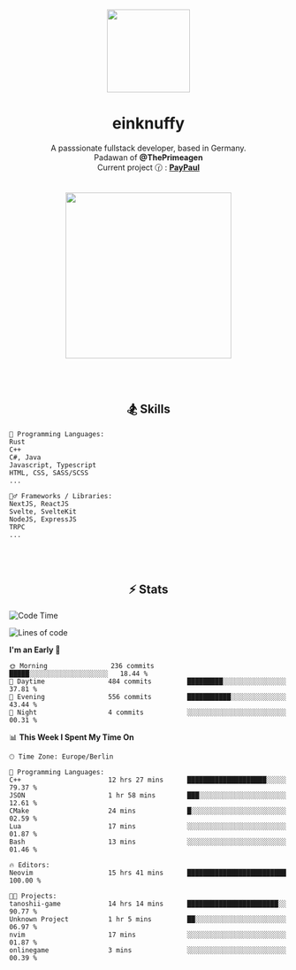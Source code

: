 <p align="center">
   <br />
   <a href="https://github.com/einKnuffy" target="_blank"><img width="150px" src="https://avatars.githubusercontent.com/u/66639485?s=400&u=fc9b6f7cbddb6dfbb93dc63483f7fc7aee75ac2e&v=4" /></a>
   <h1 align="center"><b>einknuffy</b></h1>
   <p align="center">A passsionate fullstack developer, based in Germany. <br/>
   Padawan of <b>@ThePrimeagen</b> <br/>
   Current project 🕜 : <b><a href="https://github.com/einKnuffy/paypaul">PayPaul</a></b><br/><br/>
      
   <p align="center">
      <img src="https://lanyard.cnrad.dev/api/675737917200662539" alt="" width="300px" /></p>
   </p>
</p>

<br/><br/>

<p align="center">
     <h2 align="center"><b>🏂 Skills</b></h2>
      <p align="center">
<!-- <p align="center"><b>That's it. Thanks for reading my profile 🤓</b></p>
<p align="center">
<img align="center" width="150px" src="https://i.kym-cdn.com/entries/icons/facebook/000/016/546/hidethepainharold.jpg" /></p><br/><br/> -->

```text
💬 Programming Languages:
Rust
C++
C#, Java
Javascript, Typescript
HTML, CSS, SASS/SCSS
...

🤹‍♂️ Frameworks / Libraries:
NextJS, ReactJS
Svelte, SvelteKit
NodeJS, ExpressJS
TRPC
...
```
</p>
</p>

<br/><br/>

<p align="center">
    <h2 align="center"><b>⚡ Stats</b></h2>
    <p align="center">

<!--START_SECTION:waka-->
![Code Time](http://img.shields.io/badge/Code%20Time-142%20hrs%2013%20mins-blue)

![Lines of code](https://img.shields.io/badge/From%20Hello%20World%20I%27ve%20Written-8.3%20million%20lines%20of%20code-blue)

**I'm an Early 🐤** 

```text
🌞 Morning                236 commits         █████░░░░░░░░░░░░░░░░░░░░   18.44 % 
🌆 Daytime                484 commits         █████████░░░░░░░░░░░░░░░░   37.81 % 
🌃 Evening                556 commits         ███████████░░░░░░░░░░░░░░   43.44 % 
🌙 Night                  4 commits           ░░░░░░░░░░░░░░░░░░░░░░░░░   00.31 % 
```


📊 **This Week I Spent My Time On** 

```text
🕑︎ Time Zone: Europe/Berlin

💬 Programming Languages: 
C++                      12 hrs 27 mins      ████████████████████░░░░░   79.37 % 
JSON                     1 hr 58 mins        ███░░░░░░░░░░░░░░░░░░░░░░   12.61 % 
CMake                    24 mins             █░░░░░░░░░░░░░░░░░░░░░░░░   02.59 % 
Lua                      17 mins             ░░░░░░░░░░░░░░░░░░░░░░░░░   01.87 % 
Bash                     13 mins             ░░░░░░░░░░░░░░░░░░░░░░░░░   01.46 % 

🔥 Editors: 
Neovim                   15 hrs 41 mins      █████████████████████████   100.00 % 

🐱‍💻 Projects: 
tanoshii-game            14 hrs 14 mins      ███████████████████████░░   90.77 % 
Unknown Project          1 hr 5 mins         ██░░░░░░░░░░░░░░░░░░░░░░░   06.97 % 
nvim                     17 mins             ░░░░░░░░░░░░░░░░░░░░░░░░░   01.87 % 
onlinegame               3 mins              ░░░░░░░░░░░░░░░░░░░░░░░░░   00.39 % 
```


<!--END_SECTION:waka-->

   </p>
</p>

<br/>
